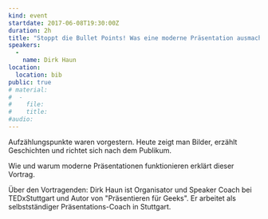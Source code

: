 ```yaml
---
kind: event
startdate: 2017-06-08T19:30:00Z
duration: 2h
title: "Stoppt die Bullet Points! Was eine moderne Präsentation ausmacht"
speakers:
  -
    name: Dirk Haun
location:
  location: bib
public: true
# material:
#  -
#    file:
#    title:
#audio:
---
```

Aufzählungspunkte waren vorgestern. Heute zeigt man Bilder, erzählt Geschichten und richtet sich nach dem Publikum. 

Wie und warum moderne Präsentationen funktionieren erklärt dieser Vortrag.

Über den Vortragenden:
Dirk Haun ist Organisator und Speaker Coach bei TEDxStuttgart und Autor von "Präsentieren für Geeks". 
Er arbeitet als selbstständiger Präsentations-Coach in Stuttgart.
